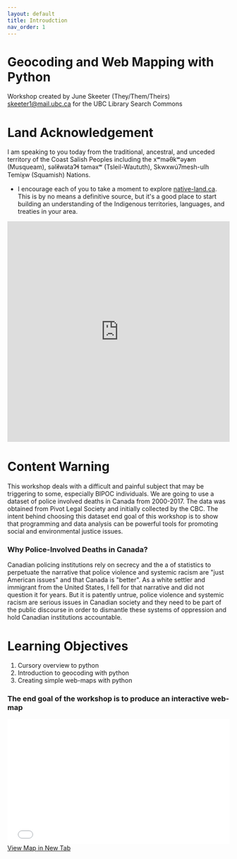 ```yaml
---
layout: default
title: Introudction
nav_order: 1
---
```

# Geocoding and Web Mapping with Python

Workshop created by June Skeeter (They/Them/Theirs) skeeter1@mail.ubc.ca for the UBC Library Search Commons

# Land Acknowledgement
I am speaking to you today from the traditional, ancestral, and unceded territory of the Coast Salish Peoples including the xʷməθkʷəy̓əm (Musqueam), səl̓ilwətaɁɬ təməxʷ (Tsleil-Waututh), Skwxwú7mesh-ulh Temíx̱w (Squamish) Nations.
* I encourage each of you to take a moment to explore [native-land.ca](https://native-land.ca/).  This is by no means a definitive source, but it's a good place to start building an understanding of the Indigenous territories, languages, and treaties in your area.
<iframe src="https://native-land.ca/api/embed/embed.html?maps=territories&position=49.268264,-123.157480" style="width:100%; height:500px; border:none;"></iframe>


# Content Warning

This workshop deals with a difficult and painful subject that may be triggering to some, especially BIPOC individuals.  We are going to use a dataset of police involved deaths in Canada from 2000-2017.  The data was obtained from Pivot Legal Society and initially collected by the CBC.  The intent behind choosing this dataset end goal of this workshop is to show that programming and data analysis can be powerful tools for promoting social and environmental justice issues.  


### Why Police-Involved Deaths in Canada?

Canadian policing institutions rely on secrecy and the a of statistics to perpetuate the narrative that police violence and systemic racism are "just American issues" and that Canada is "better".  As a white settler and immigrant from the United States, I fell for that narrative and did not question it for years.  But it is patently untrue, police violence and systemic racism are serious issues in Canadian society and they need to be part of the public discourse in order to dismantle these systems of oppression and hold Canadian institutions accountable.



# Learning Objectives

1) Cursory overview to python
2) Introduction to geocoding with python
3) Creating simple web-maps with python

### The end goal of the workshop is to produce an interactive web-map


<div style="overflow: hidden;
  padding-top: 56.25%;
  position: relative">
  <iframe src="PID_Toronto.html" title="Processes" scrolling="no" frameborder="0"
    style="border: 0;
   height: 100%;
   left: 0;
   position: absolute;
   top: 0;
   width: 100%;">
   <p>Your browser does not support iframes.</p>
 </iframe>
</div>
<a href="PID_Toronto.html" target="_blank">View Map in New Tab</a>
